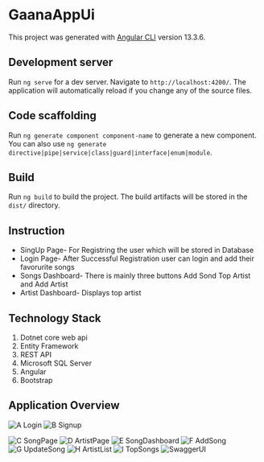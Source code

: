 # GaanaAppUi

This project was generated with [Angular CLI](https://github.com/angular/angular-cli) version 13.3.6.

## Development server

Run `ng serve` for a dev server. Navigate to `http://localhost:4200/`. The application will automatically reload if you change any of the source files.

## Code scaffolding

Run `ng generate component component-name` to generate a new component. You can also use `ng generate directive|pipe|service|class|guard|interface|enum|module`.

## Build

Run `ng build` to build the project. The build artifacts will be stored in the `dist/` directory.

## Instruction
<ul>
<li>SingUp Page- For Registring the user which will be stored in Database</li>
<li>Login Page- After Successful Registration user can login and add their favorurite songs</li>
<li>Songs Dashboard- There is mainly three buttons Add Sond Top Artist and Add Artist</li>
<li>Artist Dashboard- Displays top artist</li>
</ul> 

## Technology Stack

1) Dotnet core web api
2) Entity Framework
3) REST API
3) Microsoft SQL Server
4) Angular
5) Bootstrap

## Application Overview
![A  Login](https://user-images.githubusercontent.com/57681078/173051434-3029f8d6-0f88-47bd-8ffd-214f49e9287d.png)
![B  Signup](https://user-images.githubusercontent.com/57681078/173051455-a391d6ac-8c05-4f57-bc7c-f01fffa1976c.png)

![C  SongPage](https://user-images.githubusercontent.com/57681078/173051484-1695127c-1f40-4c6e-ad99-e0227fee9db5.png)
![D  ArtistPage](https://user-images.githubusercontent.com/57681078/173051515-b331376d-d5a6-470a-98d9-686bc77878a8.png)
![E  SongDashboard](https://user-images.githubusercontent.com/57681078/173051533-4f6ec2e1-33ab-474b-96ee-401fe586bc47.png)
![F  AddSong](https://user-images.githubusercontent.com/57681078/173051552-f22c9b35-eeea-4a7c-ad80-218a9dd386d1.png)
![G  UpdateSong](https://user-images.githubusercontent.com/57681078/173051576-4718f772-2638-4363-841a-715aa8257c3c.png)
![H  ArtistList](https://user-images.githubusercontent.com/57681078/173051591-0a503e15-3b8f-46e3-9728-de7213cf0526.png)
![I  TopSongs](https://user-images.githubusercontent.com/57681078/173051606-40ed67bb-179b-4806-8626-021bb22c6388.png)
![SwaggerUI](https://user-images.githubusercontent.com/57681078/173051626-e633c30d-7479-4397-96d1-3fe634caa267.png)
